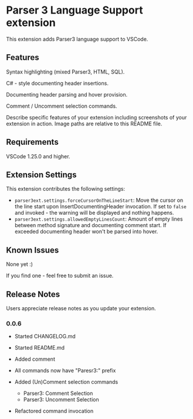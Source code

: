 # Parser 3 Language Support extension

This extension adds Parser3 language support to VSCode. 

## Features

Syntax highlighting (mixed Parser3, HTML, SQL).

C# - style documenting header insertions.

Documenting header parsing and hover provision.

Comment / Uncomment selection commands.

Describe specific features of your extension including screenshots of your extension in action. Image paths are relative to this README file.

## Requirements

VSCode 1.25.0 and higher.

## Extension Settings

This extension contributes the following settings:

* `parser3ext.settings.forceCursorOnTheLineStart`: Move the cursor on the line start upon InsertDocumentingHeader invocation. If set to `false` and invoked - the warning will be displayed and nothing happens.
* `parser3ext.settings.allowedEmptyLinesCount`: Amount of empty lines between method signature and documenting comment start. If exceeded documenting header won't be parsed into hover.

## Known Issues

None yet :)

If you find one - feel free to submit an issue.

## Release Notes

Users appreciate release notes as you update your extension.

### 0.0.6

- Started CHANGELOG.md
- Started README.md
- Added <returns> comment
- All commands now have "Paresr3:" prefix
- Added (Un)Comment selection commands

  - Parser3: Comment Selection
  - Parser3: Uncomment Selection
- Refactored command invocation